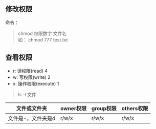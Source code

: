 ## 修改权限
命令：  
> chmod 权限数字 文件名  
> 如： chmod 777 test.txt

## 查看权限
* r: 读权限(read) 4
* w: 写权限(write) 2
* x: 操作权限(execute) 1

> ls -l 文件

| 文件或文件夹 | owner权限 | group权限 | others权限 |
| --- | --- | --- | --- |
| 文件是-，文件夹是d | r/w/x | r/w/x |r/w/x |